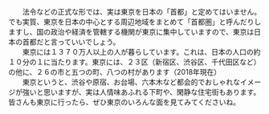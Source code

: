 　　法令などの正式な形では、実は東京を日本の「首都」と定めてはいません。でも実質、東京を日本の中心とする周辺地域をまとめて「首都圏」と呼んだりしますし、国の政治や経済を管轄する機関が東京に集中していますので、東京は日本の首都だと言っていいでしょう。  
　　東京には１３７０万人以上の人が暮らしています。これは、日本の人口の約１０分の１に当たります。東京には、２３区（新宿区、渋谷区、千代田区など）の他に、２６の市と五つの町、八つの村があります（2018年現在）  
　　東京というと、渋谷や原宿、お台場、六本木など都会的でおしゃれなイメージが強いと思いますが、実は人情味あふれる下町や、閑静な住宅街もあります。皆さんも東京に行ったら、ぜひ東京のいろんな面を見てみてくださいね。
